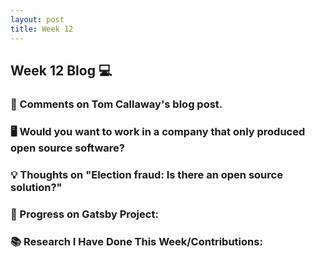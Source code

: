 ```yaml
---
layout: post
title: Week 12
---
```


<h2>Week 12 Blog 💻</h2>

<h3>💭 Comments on Tom Callaway's blog post. </h3>



<h3>🖥️ Would you want to work in a company that only produced open source software? </h3>



<h3>💡 Thoughts on "Election fraud: Is there an open source solution?"</h3>



<h3>🔮 Progress on Gatsby Project:</h3>



<h3>📚 Research I Have Done This Week/Contributions:</h3>
